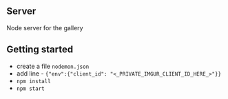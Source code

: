 ## Server
Node server for the gallery


## Getting started

- create a file `nodemon.json`
- add line - `{"env":{"client_id": "<_PRIVATE_IMGUR_CLIENT_ID_HERE_>"}}`
- `npm install`
- `npm start`